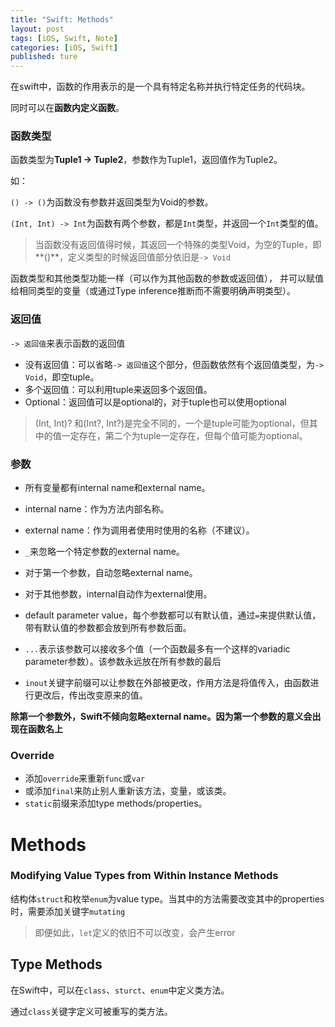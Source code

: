 ```yaml
---
title: "Swift: Methods"
layout: post
tags: [iOS, Swift, Note]
categories: [iOS, Swift]
published: ture
---
```


在swift中，函数的作用表示的是一个具有特定名称并执行特定任务的代码块。

同时可以在**函数内定义函数**。

### 函数类型

函数类型为**Tuple1 -> Tuple2**，参数作为Tuple1，返回值作为Tuple2。

如：

`() -> ()`为函数没有参数并返回类型为Void的参数。

`(Int, Int) -> Int`为函数有两个参数，都是`Int`类型，并返回一个`Int`类型的值。

> 当函数没有返回值得时候，其返回一个特殊的类型Void，为空的Tuple，即**()**，定义类型的时候返回值部分依旧是`-> Void`

函数类型和其他类型功能一样（可以作为其他函数的参数或返回值），
并可以赋值给相同类型的变量（或通过Type inference推断而不需要明确声明类型）。

### 返回值

`-> 返回值`来表示函数的返回值

* 没有返回值：可以省略`-> 返回值`这个部分，但函数依然有个返回值类型，为`-> Void`，即空tuple。
* 多个返回值：可以利用tuple来返回多个返回值。
* Optional：返回值可以是optional的，对于tuple也可以使用optional

> (Int, Int)? 和(Int?, Int?)是完全不同的，一个是tuple可能为optional，但其中的值一定存在，第二个为tuple一定存在，但每个值可能为optional。

### 参数

* 所有变量都有internal name和external name。
* internal name：作为方法内部名称。
* external name：作为调用者使用时使用的名称（不建议）。
* `_`来忽略一个特定参数的external name。
* 对于第一个参数，自动忽略external name。
* 对于其他参数，internal自动作为external使用。

* default parameter value，每个参数都可以有默认值，通过`=`来提供默认值，带有默认值的参数都会放到所有参数后面。
* `...`表示该参数可以接收多个值（一个函数最多有一个这样的variadic parameter参数）。该参数永远放在所有参数的最后
* `inout`关键字前缀可以让参数在外部被更改，作用方法是将值传入，由函数进行更改后，传出改变原来的值。



**除第一个参数外，Swift不倾向忽略external name。因为第一个参数的意义会出现在函数名上**

### Override

* 添加`override`来重新`func`或`var`
* 或添加`final`来防止别人重新该方法，变量，或该类。
* `static`前缀来添加type methods/properties。

# Methods

### Modifying Value Types from Within Instance Methods

结构体`struct`和枚举`enum`为value type。当其中的方法需要改变其中的properties时，需要添加关键字`mutating`

> 即便如此，`let`定义的依旧不可以改变，会产生error

## Type Methods

在Swift中，可以在`class`、`sturct`、`enum`中定义类方法。

通过`class`关键字定义可被重写的类方法。